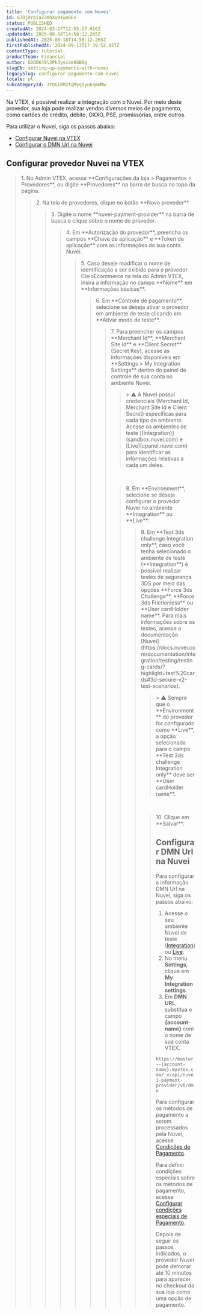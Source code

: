```yaml
---
title: 'Configurar pagamento com Nuvei'
id: 67DjdrpIaZZmhXv9Iwa6Ev
status: PUBLISHED
createdAt: 2024-03-27T12:55:27.016Z
updatedAt: 2025-08-18T14:50:12.265Z
publishedAt: 2025-08-18T14:50:12.265Z
firstPublishedAt: 2024-09-13T17:39:52.427Z
contentType: tutorial
productTeam: Financial
author: 6DODK49lJPk3yvcoe6GB6g
slugEN: setting-up-payments-with-nuvei
legacySlug: configurar-pagamento-com-nuvei
locale: pt
subcategoryId: 3tDGibM2tqMyqIyukqmmMw
---
```


Na VTEX, é possível realizar a integração com o Nuvei. Por meio deste provedor, sua loja pode realizar vendas diversos meios de pagamento, como cartões de crédito, débito, OXXO, PSE, promissórias, entre outros.

Para utilizar o Nuvei, siga os passos abaixo:

- [Configurar Nuvei na VTEX](#configurar-provedor-nuvei-na-vtex)
- [Configurar o DMN Url na Nuvei](#configurar-dmn-url-na-nuvei)

## Configurar provedor Nuvei na VTEX

<blockquote><ui>1. No Admin VTEX, acesse **Configurações da loja > Pagamentos > Provedores**, ou digite **Provedores** na barra de busca no topo da página.</ui>

<blockquote><ui>2. Na tela de provedores, clique no botão **Novo provedor**.</ui>

<blockquote><ui>3. Digite o nome **nuvei-payment-provider** na barra de busca e clique sobre o nome do provedor.</ui>

<blockquote><ui>4. Em **Autorização do provedor**, preencha os campos **Chave de aplicação** e **Token de aplicação** com as informações da sua conta Nuvei.</ui>  

<blockquote><ui>5. Caso deseje modificar o nome de identificação a ser exibido para o provedor CieloEcommerce na tela do Admin VTEX, insira a informação no campo **Nome** em **Informações básicas**.</ui>

<blockquote><ui>6. Em **Controle de pagamento**, selecione se deseja ativar o provedor em ambiente de teste clicando em **Ativar modo de teste**.</ui>

<blockquote><ui>7. Para preencher os campos **Merchant Id**, **Merchant Site Id** e **Client Secret** (Secret Key), acesse as informações disponíveis em **Settings > My Integration Settings** dentro do painel de controle de sua conta no ambiente Nuvei.</ui>

<blockquote><ui>> ⚠️ A Nuvei possui credenciais (Merchant Id, Merchant Site Id e Client Secret) específicas para cada tipo de ambiente. Acesse os ambientes de teste [(Integration)](sandbox.nuvei.com) e [Live](cpanel.nuvei.com) para identificar as informações relativas a cada um deles.</blockquote>
<br>  
<blockquote><ui>8. Em **Environment**, selecione se deseja configurar o provedor Nuvei no ambiente **Integration** ou **Live**.</ui>

<blockquote><ui>9. Em **Test 3ds challenge Integration only**, caso você tenha selecionado o ambiente de teste (**Integration**) é possível realizar testes de segurança 3DS por meio das opções **Force 3ds Challenge**, **Force 3ds Frictionless** ou **User cardHolder name**. Para mais informações sobre os testes, acesse a documentação [Nuvei](https://docs.nuvei.com/documentation/integration/testing/testing-cards/?highlight=test%20cards#3d-secure-v2-test-scenarios).</ui>

 <blockquote><ui>> ⚠️ Sempre que o **Environment** do provedor for configurado como **Live**, a opção selecionada para o campo **Test 3ds challenge Integration only** deve ser **User cardHolder name**.</blockquote>
<br>  
<blockquote><ui>10. Clique em **Salvar**.</ui>

## Configurar DMN Url na Nuvei

Para configurar a informação DMN Url na Nuvei, siga os passos abaixo:

1. Acesse o seu ambiente Nuvei de teste ([Integration](sandbox.nuvei.com)) ou [Live](cpanel.nuvei.com).
2. No menu __Settings__, clique em __My Integration settings__.
3. Em __DMN URL__, substitua o campo __{account-name}__ com o nome de sua conta VTEX.

`https://master--{account-name}.myvtex.com/_v/api/nuvei-payment-provider/v0/dmn`

Para configurar os métodos de pagamento a serem processados pela Nuvei, acesse [Condições de Pagamento](https://help.vtex.com/pt/tutorial/condicoes-de-pagamento--tutorials_455). 

Para definir condições especiais sobre os métodos de pagamento, acesse [Configurar condições especiais de Pagamento](https://help.vtex.com/pt/tutorial/condicoes-especiais--tutorials_456#).

Depois de seguir os passos indicados, o provedor Nuvei pode demorar até 10 minutos para aparecer no checkout da sua loja como uma opção de pagamento. 
